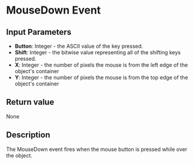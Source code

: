# MouseDown Event #
## Input Parameters ##
- **Button**: Integer - the ASCII value of the key pressed.
- **Shift**: Integer - the bitwise value representing all of the shifting keys pressed.
- **X**: Integer - the number of pixels the mouse is from the left edge of the object's container
- **Y**: Integer - the number of pixels the mouse is from the top edge of the object's container
## Return value ##
None
## Description ##
The MouseDown event fires when the mouse button is pressed while over the object.
